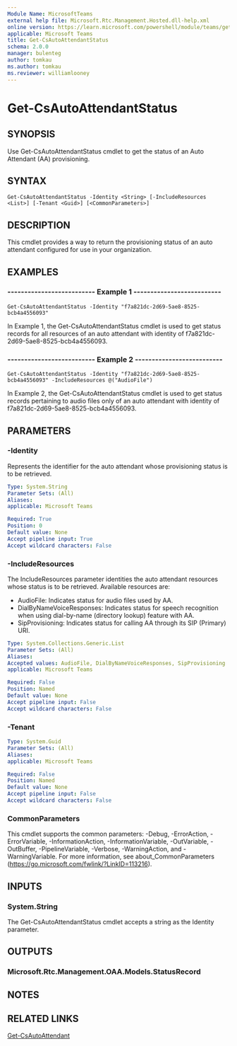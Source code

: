 ```yaml
---
Module Name: MicrosoftTeams
external help file: Microsoft.Rtc.Management.Hosted.dll-help.xml
online version: https://learn.microsoft.com/powershell/module/teams/get-csautoattendantstatus
applicable: Microsoft Teams
title: Get-CsAutoAttendantStatus
schema: 2.0.0
manager: bulenteg
author: tomkau
ms.author: tomkau
ms.reviewer: williamlooney
---
```


# Get-CsAutoAttendantStatus

## SYNOPSIS
Use Get-CsAutoAttendantStatus cmdlet to get the status of an Auto Attendant (AA) provisioning.


## SYNTAX

```
Get-CsAutoAttendantStatus -Identity <String> [-IncludeResources <List>] [-Tenant <Guid>] [<CommonParameters>]
```


## DESCRIPTION
This cmdlet provides a way to return the provisioning status of an auto attendant configured for use in your organization.


## EXAMPLES

### -------------------------- Example 1 --------------------------
```
Get-CsAutoAttendantStatus -Identity "f7a821dc-2d69-5ae8-8525-bcb4a4556093"
```

In Example 1, the Get-CsAutoAttendantStatus cmdlet is used to get status records for all resources of an auto attendant with identity of f7a821dc-2d69-5ae8-8525-bcb4a4556093.

### -------------------------- Example 2 --------------------------
```
Get-CsAutoAttendantStatus -Identity "f7a821dc-2d69-5ae8-8525-bcb4a4556093" -IncludeResources @("AudioFile")
```

In Example 2, the Get-CsAutoAttendantStatus cmdlet is used to get status records pertaining to audio files only of an auto attendant with identity of f7a821dc-2d69-5ae8-8525-bcb4a4556093.

## PARAMETERS

### -Identity
Represents the identifier for the auto attendant whose provisioning status is to be retrieved.

```yaml
Type: System.String
Parameter Sets: (All)
Aliases:
applicable: Microsoft Teams

Required: True
Position: 0
Default value: None
Accept pipeline input: True
Accept wildcard characters: False
```

### -IncludeResources
The IncludeResources parameter identities the auto attendant resources whose status is to be retrieved. Available resources are:
- AudioFile: Indicates status for audio files used by AA.
- DialByNameVoiceResponses: Indicates status for speech recognition when using dial-by-name (directory lookup) feature with AA.
- SipProvisioning: Indicates status for calling AA through its SIP (Primary) URI.

```yaml
Type: System.Collections.Generic.List
Parameter Sets: (All)
Aliases:
Accepted values: AudioFile, DialByNameVoiceResponses, SipProvisioning
applicable: Microsoft Teams

Required: False
Position: Named
Default value: None
Accept pipeline input: False
Accept wildcard characters: False
```

### -Tenant

```yaml
Type: System.Guid
Parameter Sets: (All)
Aliases:
applicable: Microsoft Teams

Required: False
Position: Named
Default value: None
Accept pipeline input: False
Accept wildcard characters: False
```

### CommonParameters
This cmdlet supports the common parameters: -Debug, -ErrorAction, -ErrorVariable, -InformationAction, -InformationVariable, -OutVariable, -OutBuffer, -PipelineVariable, -Verbose, -WarningAction, and -WarningVariable. For more information, see about_CommonParameters (https://go.microsoft.com/fwlink/?LinkID=113216).

## INPUTS

### System.String
The Get-CsAutoAttendantStatus cmdlet accepts a string as the Identity parameter.

## OUTPUTS

### Microsoft.Rtc.Management.OAA.Models.StatusRecord

## NOTES

## RELATED LINKS

[Get-CsAutoAttendant](Get-CsAutoAttendant.md)
